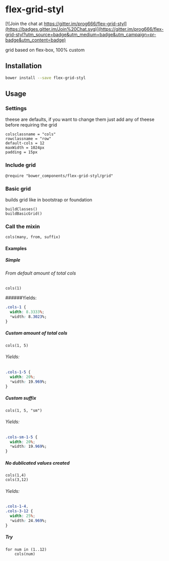 # flex-grid-styl

[![Join the chat at https://gitter.im/prog666/flex-grid-styl](https://badges.gitter.im/Join%20Chat.svg)](https://gitter.im/prog666/flex-grid-styl?utm_source=badge&utm_medium=badge&utm_campaign=pr-badge&utm_content=badge)

grid based on flex-box, 100% custom

## Installation

```sh
bower install --save flex-grid-styl
```

## Usage

### Settings
theese are defaults, if you want to change them just add any of theese before requiring the grid

``` stylus
colsclassname = "cols"
rowclassname = "row"
default-cols = 12
maxWidth = 1024px
padding = 15px
```

### Include grid

``` stylus
@require "bower_components/flex-grid-styl/grid"
```

### Basic grid
builds grid like in bootstrap or foundation

``` stylus
buildClasses()
buildBasicGrid()
```

### Call the mixin
    cols(many, from, suffix)

#### Examples
##### Simple
###### From default amount of total cols

``` stylus
cols(1)
```
    
######Yields:

``` css
.cols-1 {
  width: 8.3333%;
  *width: 8.3023%;
}
```

##### Custom amount of total cols

``` stylus
cols(1, 5)
```

###### Yields:

``` css
.cols-1-5 {
  width: 20%;
  *width: 19.969%;
}
```

##### Custom suffix

``` stylus
cols(1, 5, "sm")
```

###### Yields:

``` css
.cols-sm-1-5 {
  width: 20%;
  *width: 19.969%;
}
```
  
##### No dublicated values created
  
``` stylus  
cols(1,4)
cols(3,12)
```

###### Yields:

``` css
.cols-1-4,
.cols-3-12 {
  width: 25%;
  *width: 24.969%;
}
```

##### Try

``` stylus
for num in (1..12)
	cols(num)
```
